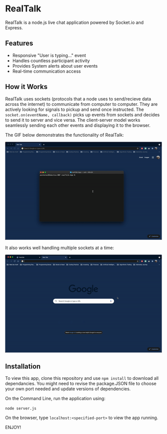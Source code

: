 # RealTalk
RealTalk is a node.js live chat application powered by Socket.io and Express.

## Features
* Responsive "User is typing..." event
* Handles countless participant activity
* Provides System alerts about user events
* Real-time communication access

## How it Works
RealTalk uses sockets (protocols that a node uses to send/recieve data across the internet) to communicate from computer to computer. They are actively looking for signals to pickup and send once instructed. The `socket.on(eventName, callback)` picks up events from sockets and decides to send it to server and vice versa. The client-server model works seamlessly sending each other events and displaying it to the browser.

The GIF below demonstrates the functionality of RealTalk:

![first-half](public/images/first-half-vid.gif)

It also works well handling multiple sockets at a time:

![second-half](public/images/second-half-vid.gif)

## Installation

To view this app, clone this repository and use `npm install` to download all dependancies. You might need to revise the package.JSON file to choose your own port needed and update versions of dependencies.

On the Command Line, run the application using:

`node server.js`

On the browser, type `localhost:<specified-port>` to view the app running.

ENJOY!